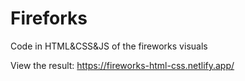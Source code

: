 # Fireforks
Code in HTML&amp;CSS&amp;JS of the fireworks visuals

View the result: https://fireworks-html-css.netlify.app/
